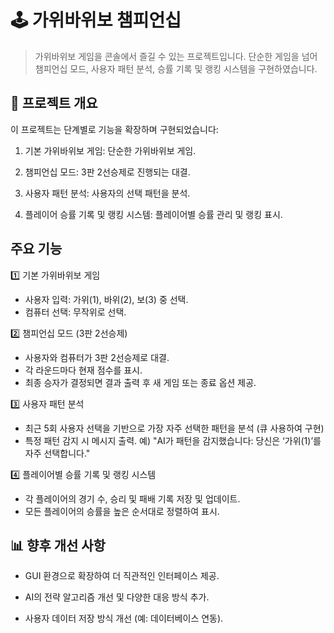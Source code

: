 # 🕹️ 가위바위보 챔피언십

> 가위바위보 게임을 콘솔에서 즐길 수 있는 프로젝트입니다. 단순한 게임을 넘어 챔피언십 모드, 사용자 패턴 분석, 승률 기록 및 랭킹 시스템을 구현하였습니다.

## 📖 프로젝트 개요
이 프로젝트는 단계별로 기능을 확장하며 구현되었습니다:

1. 기본 가위바위보 게임: 단순한 가위바위보 게임.

2. 챔피언십 모드: 3판 2선승제로 진행되는 대결.

3. 사용자 패턴 분석: 사용자의 선택 패턴을 분석.

4. 플레이어 승률 기록 및 랭킹 시스템: 플레이어별 승률 관리 및 랭킹 표시.

## 주요 기능

1️⃣ 기본 가위바위보 게임
- 사용자 입력: 가위(1), 바위(2), 보(3) 중 선택.
- 컴퓨터 선택: 무작위로 선택.

2️⃣ 챔피언십 모드 (3판 2선승제)
- 사용자와 컴퓨터가 3판 2선승제로 대결.
- 각 라운드마다 현재 점수를 표시.
- 최종 승자가 결정되면 결과 출력 후 새 게임 또는 종료 옵션 제공.

3️⃣ 사용자 패턴 분석
- 최근 5회 사용자 선택을 기반으로 가장 자주 선택한 패턴을 분석 (큐 사용하여 구현)
- 특정 패턴 감지 시 메시지 출력.
예) "AI가 패턴을 감지했습니다: 당신은 ‘가위(1)’를 자주 선택합니다."

4️⃣ 플레이어별 승률 기록 및 랭킹 시스템
- 각 플레이어의 경기 수, 승리 및 패배 기록 저장 및 업데이트.
- 모든 플레이어의 승률을 높은 순서대로 정렬하여 표시.


## 📊 향후 개선 사항

- GUI 환경으로 확장하여 더 직관적인 인터페이스 제공.

- AI의 전략 알고리즘 개선 및 다양한 대응 방식 추가.

- 사용자 데이터 저장 방식 개선 (예: 데이터베이스 연동).
